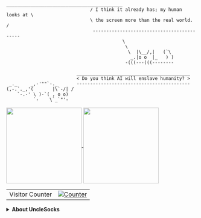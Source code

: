 ```
                                ___________________________________________
                               / I think it already has; my human looks at \
                               \ the screen more than the real world.      /              
                                -------------------------------------------
                                           \
                                            \
                                             \  |\__/,|   (`\
                                              _.|o o  |_   ) )
                                            -(((---(((--------

                          __________________________________________
                          < Do you think AI will enslave humanity? >
 _._     _,-'""`-._       ------------------------------------------
(,-.`._,'(       |\`-/| /
    `-.-' \ )-`( , o o)
          `-    \`_`"'-

```

<a href="https://github.com/anuraghazra/github-readme-stats">
  <img height=200 align="center" src="https://github-readme-stats.vercel.app/api?username=unclesocks&hide_rank=True&theme=vision-friendly-dark" />
</a>
<a href="https://github.com/anuraghazra/convoychat">
  <img height=200 align="center" src="https://github-readme-stats.vercel.app/api/top-langs?username=unclesocks&layout=compact&width=320&theme=vision-friendly-dark" />
</a>
<p></p>

<table>
  <tr>
    <td>Visitor Counter</td>
    <td><a href="https://github.com/snovvcrash"><img src="https://profile-counter.glitch.me/unclesocks/count.svg" alt="Counter" /></a></td>
  </tr>
</table>

<details>
  <summary><strong>About UncleSocks</strong></summary>
  I'm Tyrone Kevin Ilisan, a security operation centre (SOC) analyst who is passionate everything about information security (cybersecurity), networks, and developing open-source tools that can hopefully help secure the cyber space. I have a Bachelor's degree in Electronics Engineering (Telecommunication Engineering focused) and a Master's degree in Information Security.
</details>

